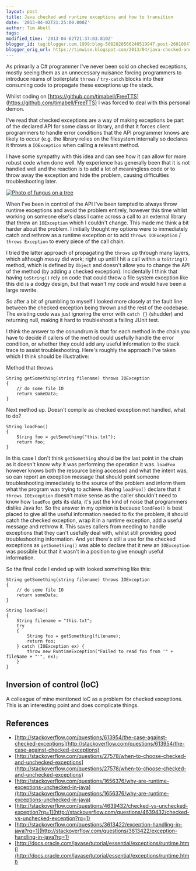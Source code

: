 ```yaml
---
layout: post
title: Java checked and runtime exceptions and how to transition
date: '2013-04-02T21:25:00.000Z'
author: Tim Abell
tags:
modified_time: '2013-04-02T21:37:03.810Z'
blogger_id: tag:blogger.com,1999:blog-5082828566240519947.post-2601004754756824237
blogger_orig_url: https://timwise.blogspot.com/2013/04/java-checked-and-runtime-exceptions-and.html
---
```


As primarily a C# programmer I've never been sold on checked exceptions, mostly seeing them as an unnecessary nuisance forcing programmers to introduce reams of boilerplate `throws` / `try-catch` blocks into their consuming code to propagate these exceptions up the stack.

Whilst coding on [https://github.com/timabell/FreeTTS](https://github.com/timabell/FreeTTS) I was forced to deal with this personal demon.

I've read that checked exceptions are a way of making exceptions be part of the declared API for some class or library, and that it forces client programmers to handle error conditions that the API programmer knows are likely to occur (e.g. the library relies on the filesystem internally so declares it throws a `IOException` when calling a relevant method.

I have some sympathy with this idea and can see how it can allow for more robust code when done well. My experience has generally been that it is not handled well and the reaction is to add a lot of meaningless code or to throw away the exception and hide the problem, causing difficulties troubleshooting later.

<div class="flickr-pic">
<a href="https://www.flickr.com/photos/tim_abell/8278346178"><img
src="https://live.staticflickr.com/8337/8278346178_3bcf551666.jpg" alt="Photo of fungus on a tree"></a>
</div>

When I've been in control of the API I've been tempted to always throw runtime exceptions and avoid the problem entirely, however this time whilst working on someone else's class I came across a call to an external library that threw an `IOException` which I couldn't change. This made me think a bit harder about the problem. I initially thought my options were to immediately catch and rethrow as a runtime exception or to add `throws IOException` / `throws Exception` to every piece of the call chain.

I tried the latter approach of propagating the `throws` up through many layers, which although messy did work; right up until I hit a call within a `toString()` method, which is defined by `Object` and doesn't allow you to change the API of the method (by adding a checked exception).
Incidentally I think that having `toString()` rely on code that could throw a file system exception like this did is a dodgy design, but that wasn't my code and would have been a large rewrite.

So after a bit of grumbling to myself I looked more closely at the fault line between the checked exception being thrown and the rest of the codebase.
The existing code was just ignoring the error with `catch {}` (shudder) and returning null, making it hard to troubleshoot a failing JUnit test.

I think the answer to the conundrum is that for each method in the chain you have to decide if callers of the method could usefully handle the error condition, or whether they could add any useful information to the stack trace to assist troubleshooting. Here's roughly the approach I've taken which I think should be illustrative:

Method that throws

    String getSomething(string filename) throws IOException
    {
        // do some file IO
        return someData;
    }

Next method up. Doesn't compile as checked exception not handled, what to do?

    String loadFoo()
    {
        String foo = getSomething("this.txt");
        return foo;
    }

In this case I don't think `getSomething` should be the last point in the chain as it doesn't know _why_ it was performing the operation it was. `loadFoo` however knows both the resource being accessed and what the intent was, so can report an exception message that should point someone troubleshooting immediately to the source of the problem and inform them what the program was trying to achieve. Having `loadFoo()` declare that it `throws IOException` doesn't make sense as the caller shouldn't need to know how `loadFoo` gets its data, it's just the kind of noise that programmers dislike Java for. So the answer in my opinion is because `loadFoo()` is best placed to give all the useful information needed to fix the problem, it should catch the checked exception, wrap it in a runtime exception, add a useful message and rethrow it. This saves callers from needing to handle exceptions that they can't usefully deal with, whilst still providing good troubleshooting information. And yet there's still a use for the checked exceptions as `getSomething()` was able to declare that it new an `IOException` was possible but that it wasn't in a position to give enough useful information.

So the final code I ended up with looked something like this:

    String getSomething(string filename) throws IOException
    {
        // do some file IO
        return someData;
    }
    
    String loadFoo()
    {
        String filename = "this.txt";
        try
        {
            String foo = getSomething(filename);
            return foo;
        } catch (IOException ex) {
            throw new RuntimeException("Failed to read foo from '" + fileName + "'", ex);
        }
    }

## Inversion of control (IoC)

A colleague of mine mentioned IoC as a problem for checked exceptions. This is an interesting point and does complicate things.

## References

*   [http://stackoverflow.com/questions/613954/the-case-against-checked-exceptions](http://stackoverflow.com/questions/613954/the-case-against-checked-exceptions)
*   [http://stackoverflow.com/questions/27578/when-to-choose-checked-and-unchecked-exceptions](http://stackoverflow.com/questions/27578/when-to-choose-checked-and-unchecked-exceptions)
*   [http://stackoverflow.com/questions/1656376/why-are-runtime-exceptions-unchecked-in-java](http://stackoverflow.com/questions/1656376/why-are-runtime-exceptions-unchecked-in-java)
*   [http://stackoverflow.com/questions/4639432/checked-vs-unchecked-exception?rq=1](http://stackoverflow.com/questions/4639432/checked-vs-unchecked-exception?rq=1)
*   [http://stackoverflow.com/questions/3613422/exception-handling-in-java?rq=1](http://stackoverflow.com/questions/3613422/exception-handling-in-java?rq=1)
*   [http://docs.oracle.com/javase/tutorial/essential/exceptions/runtime.html](http://docs.oracle.com/javase/tutorial/essential/exceptions/runtime.html)
